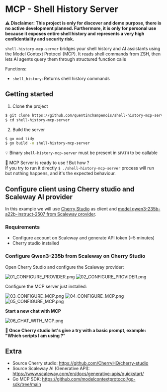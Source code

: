 # MCP - Shell History Server

__⚠️ Disclaimer: This project is only for discover and demo purpose, there is no active development planned. Furthermore, it is only for personal use because it exposes entire shell history and represents a very high confidentiality and security risk.__

`shell-history-mcp-server` bridges your shell history and AI assistants using the Model Context Protocol (MCP). It reads shell commands from ZSH, then lets AI agents query them through structured function calls

Functions:
* `shell_history`: Returns shell history commands 

## Getting started

1. Clone the project 
```bash
$ git clone https://github.com/quentinchampenois/shell-history-mcp-server.git 
$ cd shell-history-mcp-server
```

2. Build the server
```bash
$ go mod tidy
$ go build -o shell-history-mcp-server
```
💡 Binary `shell-history-mcp-server` must be present in `$PATH` to be callable

🚀 MCP Server is ready to use ! But how ?  
If you try to run it directly `$ ./shell-history-mcp-server` process will run but nothing happens, and it's the expected behaviour.

## Configure client using Cherry studio and Scaleway AI provider

In this example we will use [Cherry Studio](https://github.com/CherryHQ/cherry-studio) as client and [model qwen3-235b-a22b-instruct-2507 from Scaleway provider](https://www.scaleway.com/en/docs/generative-apis/quickstart/). 

### Requirements
* Configure account on Scaleway and generate API token (~5 minutes)
* Cherry studio installed

### Configure Qwen3-235b from Scaleway on Cherry Studio

Open Cherry Studio and  configure the Scaleway provider: 

![01_CONFIGURE_PROVIDER.png](./docs/01_CONFIGURE_PROVIDER.png)
![02_CONFIGURE_PROVIDER.png](./docs/02_CONFIGURE_PROVIDER.png)


Configure the MCP server just installed:


![03_CONFIGURE_MCP.png](./docs/03_CONFIGURE_MCP.png)
![04_CONFIGURE_MCP.png](./docs/04_CONFIGURE_MCP.png)
![05_CONFIGURE_MCP.png](./docs/05_CONFIGURE_MCP.png)

__Start a new chat with MCP__

![06_CHAT_WITH_MCP.png](./docs/06_CHAT_WITH_MCP.png)

__🚀 Once Cherry studio let's give a try with a basic prompt, example: "Which scripts I am using ?"__

## Extra

* Source Cherry studio: https://github.com/CherryHQ/cherry-studio
* Source Scaleway AI (Generative API): https://www.scaleway.com/en/docs/generative-apis/quickstart/
* Go MCP SDK: https://github.com/modelcontextprotocol/go-sdk/tree/main